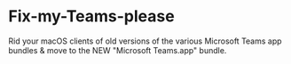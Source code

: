 # Fix-my-Teams-please
Rid your macOS clients of old versions of the various Microsoft Teams app bundles &amp; move to the NEW "Microsoft Teams.app" bundle.
